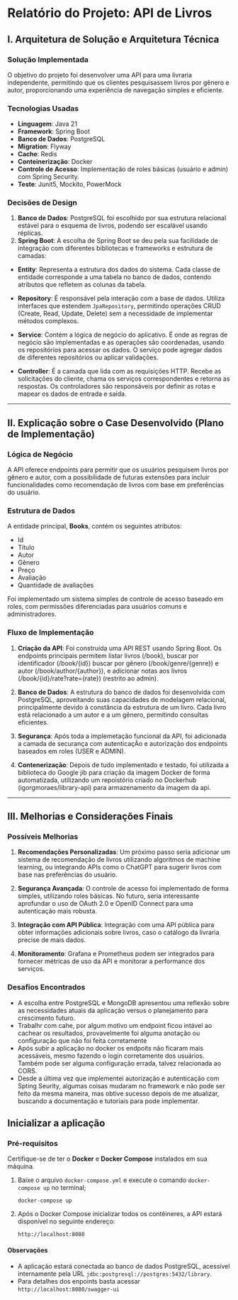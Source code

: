 # Relatório do Projeto: API de Livros

## I. Arquitetura de Solução e Arquitetura Técnica

### Solução Implementada

O objetivo do projeto foi desenvolver uma API para uma livraria independente, permitindo que os clientes pesquisassem livros por gênero e autor, proporcionando uma experiência de navegação simples e eficiente.

### Tecnologias Usadas
- **Linguagem**: Java 21
- **Framework**: Spring Boot
- **Banco de Dados**: PostgreSQL
- **Migration**: Flyway
- **Cache**: Redis
- **Conteinerização**: Docker
- **Controle de Acesso**: Implementação de roles básicas (usuário e admin) com Spring Security.
- **Teste**: Junit5, Mockito, PowerMock

### Decisões de Design
1. **Banco de Dados**: PostgreSQL foi escolhido por sua estrutura relacional estável para o esquema de livros, podendo ser escalável usando réplicas.
2. **Spring Boot**: A escolha de Spring Boot se deu pela sua facilidade de integração com diferentes bibliotecas e frameworks e estrutura de camadas:
-  **Entity**: Representa a estrutura dos dados do sistema. Cada classe de entidade corresponde a uma tabela no banco de dados, contendo atributos que refletem as colunas da tabela.

-   **Repository**: É responsável pela interação com a base de dados. Utiliza interfaces que estendem `JpaRepository`, permitindo operações CRUD (Create, Read, Update, Delete) sem a necessidade de implementar métodos complexos.

-   **Service**: Contém a lógica de negócio do aplicativo. É onde as regras de negócio são implementadas e as operações são coordenadas, usando os repositórios para acessar os dados. O serviço pode agregar dados de diferentes repositórios ou aplicar validações.

-   **Controller**: É a camada que lida com as requisições HTTP. Recebe as solicitações do cliente, chama os serviços correspondentes e retorna as respostas. Os controladores são responsáveis por definir as rotas e mapear os dados de entrada e saída.

---

## II. Explicação sobre o Case Desenvolvido (Plano de Implementação)

### Lógica de Negócio

A API oferece endpoints para permitir que os usuários pesquisem livros por gênero e autor, com a possibilidade de futuras extensões para incluir funcionalidades como recomendação de livros com base em preferências do usuário.

### Estrutura de Dados
A entidade principal, **Books**, contém os seguintes atributos:
- Id
- Título
- Autor
- Gênero
- Preço
- Avaliação
- Quantidade de avaliações

Foi implementado um sistema simples de controle de acesso baseado em roles, com permissões diferenciadas para usuários comuns e administradores.

### Fluxo de Implementação

1. **Criação da API**: Foi construída uma API REST usando Spring Boot. Os endpoints principais permitem listar livros (/book), buscar por identificador (/book/{id}) buscar por gênero (/book/genre/{genre}) e autor (/book/author/{author}), e adicionar notas aos livros (/book/{id}/rate?rate={rate}) (restrito ao admin).
   
2. **Banco de Dados**: A estrutura do banco de dados foi desenvolvida com PostgreSQL, aproveitando suas capacidades de modelagem relacional, principalmente devido à constância da estrutura de um livro. Cada livro está relacionado a um autor e a um gênero, permitindo consultas eficientes.

3. **Segurança**: Após toda a implemetação funcional da API, foi adicionada a camada de securança com autenticaçÃo e autorização dos endpoints baseados em roles (USER e ADMIN).

4. **Contenerização**: Depois de tudo implementado e testado, foi utilizada a biblioteca do Google jib para criação da imagem Docker de forma automatizada, utilizando um repoistório criado no Dockerhub (igorgmoraes/library-api) para armazenamento da imagem da api. 

---

## III. Melhorias e Considerações Finais

### Possíveis Melhorias   
1. **Recomendações Personalizadas**: Um próximo passo seria adicionar um sistema de recomendação de livros utilizando algoritmos de machine learning, ou integrando APIs como o ChatGPT para sugerir livros com base nas preferências do usuário.

2. **Segurança Avançada**: O controle de acesso foi implementado de forma simples, utilizando roles básicas. No futuro, seria interessante aprofundar o uso de OAuth 2.0 e OpenID Connect para uma autenticação mais robusta.

3. **Integração com API Pública**: Integração com uma API pública para obter informações adicionais sobre livros, caso o catálogo da livraria precise de mais dados.

4. **Monitoramento**: Grafana e Prometheus podem ser integrados para fornecer métricas de uso da API e monitorar a performance dos serviços.

### Desafios Encontrados
- A escolha entre PostgreSQL e MongoDB apresentou uma reflexão sobre as necessidades atuais da aplicação versus o planejamento para crescimento futuro.
- Trabalhr com cahe, por algum motivo um endpoint ficou intável ao cachear os resultados, provavelmente foi alguma anotação ou configuração que não foi feita corretamente
- Após subir a aplicação no docker os endpoits não ficaram mais acessáveis, mesmo fazendo o login corretamente dos usuários. Também pode ser alguma configuração errada, talvez relacionada ao CORS.
- Desde a última vez que implementei autorização e autenticação com Spting Seurity, algumas coisas mudaram no framework e não pode ser feito da mesma maneira, mas obtive sucesso depois de me atualizar, buscando a documentação e tutoriais para pode implementar.

## Inicializar a aplicação

### Pré-requisitos

Certifique-se de ter o **Docker** e **Docker Compose** instalados em sua máquina.

1.  Baixe o arquivo `docker-compose.yml` e execute o comando `docker-compose up` no terminal;

    `docker-compose up`

2.  Após o Docker Compose inicializar todos os contêineres, a API estará disponível no seguinte endereço:

    `http://localhost:8080`

#### Observações

-   A aplicação estará conectada ao banco de dados PostgreSQL, acessível internamente pela URL `jdbc:postgresql://postgres:5432/library`.
-   Para detalhes dos enpoints basta acessar `http://localhost:8080/swagger-ui`
